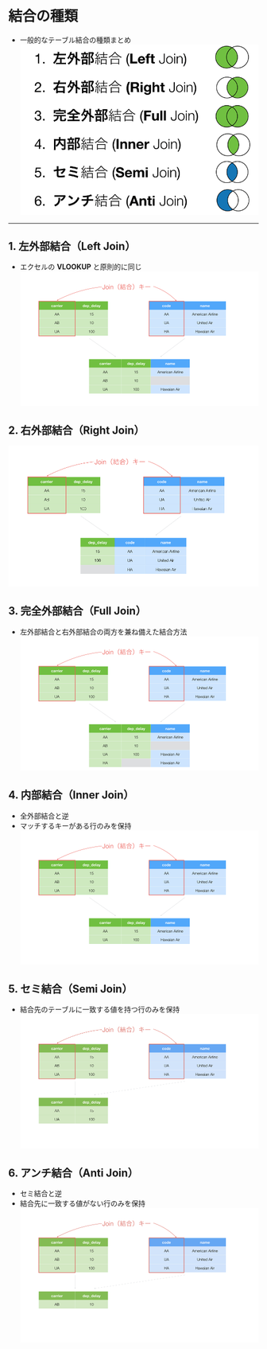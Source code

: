 # 結合の種類

* 一般的なテーブル結合の種類まとめ
![結合一覧](image/0_join_list.png)

---

## 1. 左外部結合（Left Join）
* エクセルの **VLOOKUP** と原則的に同じ
![左外部結合](image/1_left_join.png)

## 2. 右外部結合（Right Join）
![右外部結合](image/2_right_join.png)

## 3. 完全外部結合（Full Join）
* 左外部結合と右外部結合の両方を兼ね備えた結合方法
![完全外部結合](image/3_full_join.png)

## 4. 内部結合（Inner Join）
* 全外部結合と逆
* マッチするキーがある行のみを保持
![内部結合](image/4_inner_join.png)

## 5. セミ結合（Semi Join）
* 結合先のテーブルに一致する値を持つ行のみを保持
![セミ結合](image/5_semi_join.png)

## 6. アンチ結合（Anti Join）
* セミ結合と逆
* 結合先に一致する値がない行のみを保持
![アンチ結合](image/6_anti_join.png)

